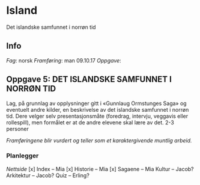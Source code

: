 # Island
Det islandske samfunnet i norrøn tid


## Info
*Fag*: norsk
*Framføring*: man 09.10.17
*Oppgave*: 


## Oppgave 5: DET ISLANDSKE SAMFUNNET I NORRØN TID
Lag, på grunnlag av opplysninger gitt i «Gunnlaug Ormstunges Saga» og eventuelt andre kilder, en beskrivelse av det islandske samfunnet i norrøn tid. Dere velger selv presentasjonsmåte (foredrag, intervju, veggavis eller rollespill), men formålet er at de andre elevene skal lære av det. 
2-3 personer

_Framføringene blir vurdert og teller som et karaktergivende muntlig arbeid._


### Planlegger
*Nettside*
[x] Index – Mia
[x] Historie – Mia
[x] Sagaene – Mia
Kultur – Jacob?
Arkitektur – Jacob?
Quiz – Erling?
